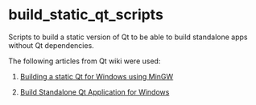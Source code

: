 # build_static_qt_scripts

Scripts to build a static version of Qt to be able to build standalone apps without Qt dependencies.

The following articles from Qt wiki were used:

1. [Building a static Qt for Windows using MinGW](https://wiki.qt.io/Building_a_static_Qt_for_Windows_using_MinGW)

2. [Build Standalone Qt Application for Windows](https://wiki.qt.io/Build_Standalone_Qt_Application_for_Windows)
